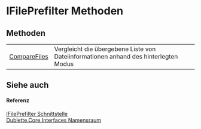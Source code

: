 # IFilePrefilter Methoden




## Methoden
<table>
<tr>
<td><a href="M_Dublette_Core_Interfaces_IFilePrefilter_CompareFiles.md">CompareFiles</a></td>
<td>Vergleicht die übergebene Liste von Dateiinformationen anhand des hinterlegten Modus</td></tr>
</table>

## Siehe auch


#### Referenz
<a href="T_Dublette_Core_Interfaces_IFilePrefilter.md">IFilePrefilter Schnittstelle</a>  
<a href="N_Dublette_Core_Interfaces.md">Dublette.Core.Interfaces Namensraum</a>  
